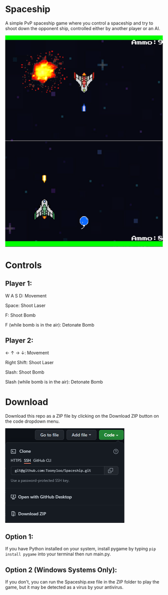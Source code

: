 # Spaceship
A simple PvP spaceship game where you control a spaceship and try to shoot down the opponent ship, controlled either by another player or an AI.

![Gameplay Screenshot](assets/screenshots/gameplay.png)

# Controls 
## Player 1:
W A S D: Movement

Space: Shoot Laser

F: Shoot Bomb

F (while bomb is in the air): Detonate Bomb

## Player 2:
← ↑ → ↓: Movement

Right Shift: Shoot Laser

Slash: Shoot Bomb

Slash (while bomb is in the air): Detonate Bomb

# Download
Download this repo as a ZIP file by clicking on the Download ZIP button on the code dropdown menu.

![Download Screenshot](assets/screenshots/download.png)

## Option 1:
If you have Python installed on your system, install pygame by typing `pip install pygame` into your terminal then run main.py.


## Option 2 (Windows Systems Only):
If you don't, you can run the Spaceship.exe file in the ZIP folder to play the game, but it may be detected as a virus by your antivirus.